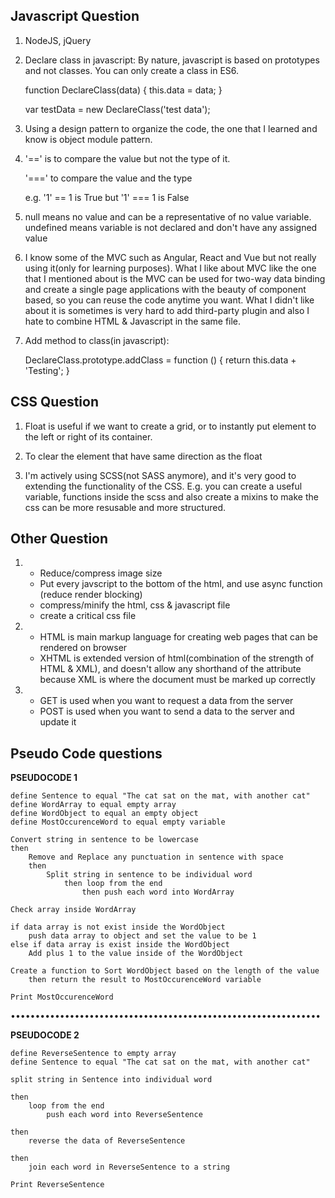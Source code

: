 ## Javascript Question
1. NodeJS, jQuery

2. Declare class in javascript:
	By nature, javascript is based on prototypes and not classes. You can only create a class in ES6.
	
    function DeclareClass(data) {
	    this.data = data;
    }
    	
    var testData = new DeclareClass('test data');

3. Using a design pattern to organize the code, the one that I learned and know is object module pattern.

4. '==' is to compare the value but not the type of it.

	'===' to compare the value and the type

	e.g. '1' == 1 is True 
	but '1' === 1 is False

6. null means no value and can be a representative of no value variable.
	undefined means variable is not declared and don't have any assigned value

7. I know some of the MVC such as Angular, React and Vue but not really using it(only for learning purposes). What I like about MVC like the one that I mentioned about is the MVC can be used for two-way data binding and create a single page applications with the beauty of component based, so you can reuse the code anytime you want. What I didn't like about it is sometimes is very hard to add third-party plugin and also I hate to combine HTML & Javascript in the same file.

8. Add method to class(in javascript):

	DeclareClass.prototype.addClass = function () {
		return this.data + 'Testing';
	}

## CSS Question

1. Float is useful if we want to create a grid, or to instantly put element to the left or right of its container.

2. To clear the element that have same direction as the float

3. I'm actively using SCSS(not SASS anymore), and it's very good to extending the functionality of the CSS. E.g. you can create a useful variable, functions inside the scss and also create a mixins to make the css can be more resusable and more structured.

## Other Question

1. - Reduce/compress image size
	- Put every javscript to the bottom of the html, and use async function (reduce render blocking)
	- compress/minify the html, css & javascript file
	- create a critical css file

2. - HTML is main markup language for creating web pages that can be rendered on browser
	- XHTML is extended version of html(combination of the strength of HTML & XML), and doesn't allow any shorthand of the attribute because XML is where the document must be marked up correctly

3. - GET is used when you want to request a data from the server
	- POST is used when you want to send a data to the server and update it

## Pseudo Code questions 

**PSEUDOCODE 1**

    define Sentence to equal "The cat sat on the mat, with another cat"
    define WordArray to equal empty array
    define WordObject to equal an empty object
    define MostOccurenceWord to equal empty variable
    
    Convert string in sentence to be lowercase
    then
    	Remove and Replace any punctuation in sentence with space
    	then
    		Split string in sentence to be individual word
    			then loop from the end
    				then push each word into WordArray
    
    Check array inside WordArray
    
    if data array is not exist inside the WordObject
    	push data array to object and set the value to be 1
    else if data array is exist inside the WordObject
    	Add plus 1 to the value inside of the WordObject
    
    Create a function to Sort WordObject based on the length of the value
    	then return the result to MostOccurenceWord variable
    
    Print MostOccurenceWord

•••••••••••••••••••••••••••••••••••••••••••••••••••••••••••••••

**PSEUDOCODE 2**

    define ReverseSentence to empty array
    define Sentence to equal "The cat sat on the mat, with another cat"
    
    split string in Sentence into individual word
    
    then 
    	loop from the end
    		push each word into ReverseSentence
    
    then
    	reverse the data of ReverseSentence
    
    then 
    	join each word in ReverseSentence to a string
    
    Print ReverseSentence






	



